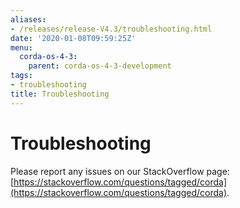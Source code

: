 ```yaml
---
aliases:
- /releases/release-V4.3/troubleshooting.html
date: '2020-01-08T09:59:25Z'
menu:
  corda-os-4-3:
    parent: corda-os-4-3-development
tags:
- troubleshooting
title: Troubleshooting
---
```



# Troubleshooting

Please report any issues on our StackOverflow page: [https://stackoverflow.com/questions/tagged/corda](https://stackoverflow.com/questions/tagged/corda).

